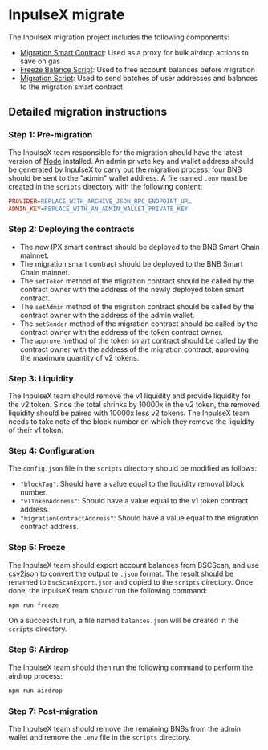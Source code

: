 # InpulseX migrate

The InpulseX migration project includes the following components:

- [Migration Smart Contract](./contracts/Migrate.sol): Used as a proxy for bulk airdrop actions
  to save on gas
- [Freeze Balance Script](./scripts/freeze.mjs): Used to free account balances before migration
- [Migration Script](./scripts/migrate.mjs): Used to send batches of user addresses and balances to the
  migration smart contract

## Detailed migration instructions

### Step 1: Pre-migration

The InpulseX team responsible for the migration should have the latest version of
[Node](https://nodejs.org/en/) installed. An admin private key and wallet address should
be generated by InpulseX to carry out the migration process, four BNB should be sent to the
"admin" wallet address. A file named `.env` must be created in the `scripts` directory
with the following content:

```ini
PROVIDER=REPLACE_WITH_ARCHIVE_JSON_RPC_ENDPOINT_URL
ADMIN_KEY=REPLACE_WITH_AN_ADMIN_WALLET_PRIVATE_KEY
```

### Step 2: Deploying the contracts

- The new IPX smart contract should be deployed to the BNB Smart Chain mainnet.
- The migration smart contract should be deployed to the BNB Smart Chain mainnet.
- The `setToken` method of the migration contract should be called by the contract owner
  with the address of the newly deployed token smart contract.
- The `setAdmin` method of the migration contract should be called by the contract owner
  with the address of the admin wallet.
- The `setSender` method of the migration contract should be called by the contract owner
  with the address of the token contract owner.
- The `approve` method of the token smart contract should be called by the contract
  owner with the address of the migration contract, approving the maximum quantity of v2
  tokens.

### Step 3: Liquidity

The InpulseX team should remove the v1 liquidity and provide liquidity for the v2 token.
Since the total shrinks by 10000x in the v2 token, the removed liquidity should be paired
with 10000x less v2 tokens. The InpulseX team needs to take note of the block number on
which they remove the liquidity of their v1 token.

### Step 4: Configuration

The `config.json` file in the `scripts` directory should be modified as follows:

- `"blockTag"`: Should have a value equal to the liquidity removal block number.
- `"v1TokenAddress"`: Should have a value equal to the v1 token contract address.
- `"migrationContractAddress"`: Should have a value equal to the migration contract address.

### Step 5: Freeze

The InpulseX team should export account balances from BSCScan, and use
[csv2json](https://csvjson.com/csv2json) to convert the output to `.json` format. The result
should be renamed to `bscScanExport.json` and copied to the `scripts` directory. Once done,
the InpulseX team should run the following command:

```bash
npm run freeze
```

On a successful run, a file named `balances.json` will be created in the `scripts` directory.

### Step 6: Airdrop

The InpulseX team should then run the following command to perform the airdrop process:

```bash
npm run airdrop
```

### Step 7: Post-migration

The InpulseX team should remove the remaining BNBs from the admin wallet and remove the
`.env` file in the `scripts` directory.
